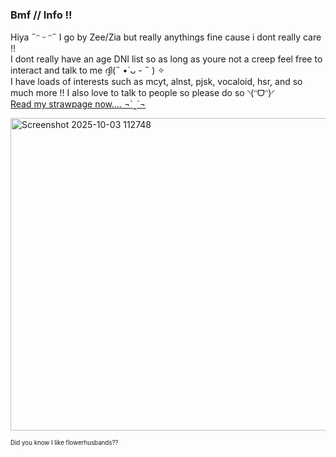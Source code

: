 ### Bmf // Info !!

Hiya ˶ᵔ ᵕ ᵔ˶ I go by Zee/Zia but really anythings fine cause i dont really care !!</br>
I dont really have an age DNI list so as long as youre not a creep feel free to interact and talk to me ദ്ദി(˵ •̀ ᴗ - ˵ ) ✧</br>
I have loads of interests such as mcyt, alnst, pjsk, vocaloid, hsr, and so much more !! I also love to talk to people so please do so ◝(ᵔᗜᵔ)◜</br>
[Read my strawpage now.... ¬`‸´¬](https://zeepzap.straw.page)</br>

<img width="600" height="500" alt="Screenshot 2025-10-03 112748" src="https://github.com/user-attachments/assets/c7904e91-393c-412e-8f89-b2a2cfc4d9a0" />

<sub><small>Did you know I like flowerhusbands?? </small></sub>
